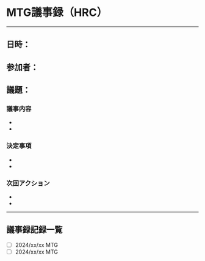 # MTG議事録（HRC）

---
## 日時：
## 参加者：
## 議題：

### 議事内容
- 
- 

### 決定事項
- 
- 

### 次回アクション
- 
- 

---

## 議事録記録一覧
- [ ] 2024/xx/xx MTG
- [ ] 2024/xx/xx MTG 